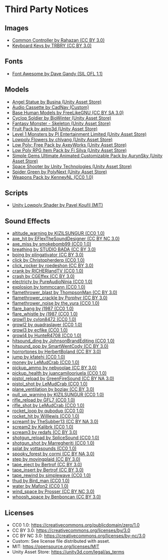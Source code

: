 Third Party Notices
===================

## Images

* [Common Controller by Rahazan (CC BY 3.0)](http://opengameart.org/content/common-controller)
* [Keyboard Keys by TRBRY (CC BY 3.0)](http://opengameart.org/content/keyboard-keys)

## Fonts

* [Font Awesome by Dave Gandy (SIL OFL 1.1)](http://fontawesome.io/)

## Models

* [Angel Statue by Busina (Unity Asset Store)](https://www.assetstore.unity3d.com/en/content/27594)
* [Audio Cassette by CadNav (Custom)](http://www.cadnav.com/3d-models/model-20485.html)
* [Base Human Models by FreeLikeGNU (CC BY SA 3.0)](https://opengameart.org/content/base-human-models-low-poly-for-blender-25x)
* [Cyclop Soldier by BioWinter (Unity Asset Store)](https://www.assetstore.unity3d.com/en/content/27320)
* [Fantasy Monster - Skeleton (Unity Asset Store)](https://www.assetstore.unity3d.com/en/content/35635)
* [Fruit Pack by astro3d (Unity Asset Store)](https://www.assetstore.unity3d.com/en/#content/80254)
* [Level 1 Monsters by PI Entertainment Limited (Unity Asset Store)](https://www.assetstore.unity3d.com/en/content/77703)
* [Lowpoly Flowers by chlyang (Unity Asset Store)](https://www.assetstore.unity3d.com/en/content/47083)
* [Low Poly: Free Pack by AxeyWorks (Unity Asset Store)](https://www.assetstore.unity3d.com/en/content/58821)
* [Low Poly RPG Item Pack by Fi Silva (Unity Asset Store)](https://www.assetstore.unity3d.com/en/content/76088)
* [Simple Gems Ultimate Animated Customizable Pack by AurynSky (Unity Asset Store)](https://www.assetstore.unity3d.com/en/content/73764)
* [Space Shooter by Unity Technologies (Unity Asset Store)](https://www.assetstore.unity3d.com/en/content/13866)
* [Spider Green by PolyNext (Unity Asset Store)](https://www.assetstore.unity3d.com/en/content/11869)
* [Weapons Pack by KenneyNL (CC0 1.0)](https://kenney.nl/assets/weapon-pack)

## Scripts

* [Unity Lowpoly Shader by Pavel Kouřil (MIT)](https://github.com/pavelkouril/unity-lowpoly-shader/)

## Sound Effects

* [altitude_warning by KIZILSUNGUR (CC0 1.0)](https://freesound.org/people/KIZILSUNGUR/sounds/203540)
* [axe_hit by EFlexTheSoundDesigner (CC BY NC 3.0)](https://freesound.org/people/EFlexTheSoundDesigner/sounds/376972)
* [axe_miss by smokebomb99 (CC0 1.0)](https://freesound.org/people/smokebomb99/sounds/147290)
* [breathing by STUDIO BADA (CC BY 3.0)](https://freesound.org/people/STUDIO%20BADA/sounds/261162)
* [boing by plingativator (CC BY 3.0)](https://freesound.org/people/plingativator/sounds/188869)
* [click by Christopherderp (CC0 1.0)](https://freesound.org/people/Christopherderp/sounds/342200)
* [click_rocker by roedeshon (CC BY 3.0)](https://freesound.org/people/joedeshon/sounds/119415)
* [crank by RICHERlandTV (CC0 1.0)](https://freesound.org/people/RICHERlandTV/sounds/265614)
* [crash by CGEffex (CC BY 3.0)](https://freesound.org/people/CGEffex/sounds/99960)
* [electricty by PureAudioNinja (CC0 1.0)](https://freesound.org/people/PureAudioNinja/sounds/341612)
* [explosion by tommccann (CC0 1.0)](https://freesound.org/people/tommccann/sounds/235968)
* [flamethrower_blast by ThompsonMan (CC BY 3.0)](https://freesound.org/people/ThompsonMan/sounds/237245)
* [flamethrower_crackle by Porphyr (CC BY 3.0)](https://freesound.org/people/Porphyr/sounds/209651)
* [flamethrower_noise by the_yura (CC0 1.0)](https://freesound.org/people/the_yura/sounds/240594)
* [flare_bang by j1987 (CC0 1.0)](https://freesound.org/people/j1987/sounds/140726)
* [flare_whistle by j1987 (CC0 1.0)](https://freesound.org/people/j1987/sounds/140726)
* [growl1 by cylon8472 (CC0 1.0)](https://freesound.org/people/cylon8472/sounds/249686)
* [growl2 by quadraslayer (CC0 1.0)](https://freesound.org/people/quadraslayer/sounds/328538)
* [growl3 by ecfike (CC0 1.0)](https://freesound.org/people/ecfike/sounds/132865)
* [growl4 by HunteR4708 (CC0 1.0)](https://freesound.org/people/HunteR4708/sounds/332861)
* [hitsound_ding by JohnsonBrandEditing (CC0 1.0)](https://freesound.org/people/JohnsonBrandEditing/sounds/173932)
* [hitsound_pop by SmartWentCody (CC BY 3.0)](https://freesound.org/people/SmartWentCody/sounds/179014)
* [horrortones by HerbertBoland (CC BY 3.0)](https://freesound.org/people/HerbertBoland/sounds/29861)
* [jump by kfatehi (CC0 1.0)](https://freesound.org/people/kfatehi/sounds/363921)
* [money by LeMudCrab (CC0 1.0)](https://freesound.org/people/LeMudCrab/sounds/163451)
* [pickup_ammo by nebyoolae (CC BY 3.0)](https://freesound.org/people/nebyoolae/sounds/318067)
* [pickup_health by juancamiloorjuela (CC0 1.0)](https://freesound.org/people/juancamiloorjuela/sounds/204318)
* [pistol_reload by GreenFireSound (CC BY NA 3.0)](https://freesound.org/people/GreenFireSound/sounds/348155)
* [pistol_shot by LeMudCrab (CC0 1.0)](https://freesound.org/people/LeMudCrab/sounds/163456)
* [plane_ventilation by boziav (CC BY 3.0)](https://freesound.org/people/boziav/sounds/223619)
* [pull_up_warning by KIZILSUNGUR (CC0 1.0)](https://freesound.org/people/KIZILSUNGUR/sounds/203541)
* [rifle_reload by GFL7 (CC0 1.0)](https://freesound.org/people/GFL7/sounds/276963)
* [rifle_shot by LeMudCrab (CC0 1.0)](https://freesound.org/people/LeMudCrab/sounds/163457)
* [rocket_loop by qubodup (CC0 1.0)](https://freesound.org/people/qubodup/sounds/171106)
* [rocket_hit by Willlewis (CC0 1.0)](https://freesound.org/people/Willlewis/sounds/244345)
* [scream1 by TheSubber13 (CC BY NA 3.0)](https://freesound.org/people/TheSubber13/sounds/239900)
* [scream2 by Kalibrk (CC0 1.0)](https://freesound.org/people/Kalibrk/sounds/339308)
* [scream3 by redafs (CC BY 3.0)](https://freesound.org/people/redafs/sounds/348310)
* [shotgun_reload by SpliceSound (CC0 1.0)](https://freesound.org/people/SpliceSound/sounds/153560)
* [shotgun_shot by Marregheriti (CC0 1.0)](https://freesound.org/people/Marregheriti/sounds/266105)
* [splat by yottasounds (CC0 1.0)](https://freesound.org/people/yottasounds/sounds/232135)
* [spooky_forest by cormi (CC BY NA 3.0)](https://freesound.org/people/cormi/sounds/110387)
* [step by movingplaid (CC BY 3.0)](https://freesound.org/people/movingplaid/sounds/76190)
* [tape_eject by Bertrof (CC BY 3.0)](https://freesound.org/people/Bertrof/sounds/351567)
* [tape_insert by Bertrof (CC BY 3.0)](https://freesound.org/people/Bertrof/sounds/351567)
* [tape_rewind by simplewave (CC0 1.0)](https://freesound.org/people/simplewave/sounds/372876)
* [thud by Bird_man (CC0 1.0)](https://freesound.org/people/Bird_man/sounds/275160)
* [water by Mafon2 (CC0 1.0)](https://freesound.org/people/Mafon2/sounds/371274)
* [wind_space by Prosser (CC BY NC 3.0)](https://freesound.org/people/Prosser/sounds/233995)
* [whoosh_space by Benboncan (CC BY 3.0)](https://freesound.org/people/Benboncan/sounds/167563)

## Licenses

* CC0 1.0: https://creativecommons.org/publicdomain/zero/1.0
* CC BY 3.0: https://creativecommons.org/licenses/by/3.0
* CC BY NC 3.0: https://creativecommons.org/licenses/by-nc/3.0
* Custom: See license file distributed with asset.
* MIT: https://opensource.org/licenses/MIT
* Unity Asset Store: https://unity3d.com/legal/as_terms
